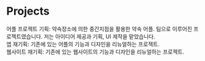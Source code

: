 # Projects
어플 프로젝트 기획: 약속장소에 의한 중간지점을 활용한 약속 어플. 팀으로 이루어진 프로젝트였습니다. 저는 아이디어 제공과 기획, UI 제작을 맡았습니다.
<br/>
앱 재기획: 기존에 있는 어플의 기능과 디자인을 리뉴얼하는 프로젝트.
<br/>
웹사이트 재기획: 기존에 있는 웹사이트의 기능과 디자인을 리뉴얼하는 프로젝트.
